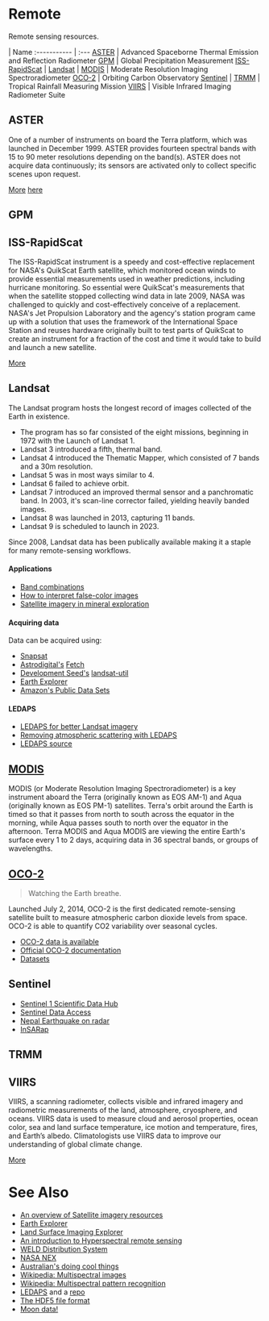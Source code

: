 Remote
======

Remote sensing resources.

 | Name
:----------- | :---
[ASTER](https://github.com/jacquestardie/remote#aster) | Advanced Spaceborne Thermal Emission and Reflection Radiometer
[GPM](https://github.com/jacquestardie/remote#gpm) | Global Precipitation Measurement
[ISS-RapidScat](https://github.com/jacquestardie/remote#rapidscat) | 
[Landsat](https://github.com/jacquestardie/remote#landsat) | 
[MODIS](https://github.com/jacquestardie/remote#modis) | Moderate Resolution Imaging Spectroradiometer
[OCO-2](https://github.com/jacquestardie/remote#oco-2) | Orbiting Carbon Observatory
[Sentinel](https://github.com/jacquestardie/remote#sentinel) |
[TRMM](https://github.com/jacquestardie/remote#trmm) | Tropical Rainfall Measuring Mission
[VIIRS](https://github.com/jacquestardie/remote#viirs) | Visible Infrared Imaging Radiometer Suite

ASTER
-----

One of a number of instruments on board the Terra platform, which was launched in December 1999. ASTER provides fourteen spectral bands with 15 to 90 meter resolutions depending on the band(s). ASTER does not acquire data continuously; its sensors are activated only to collect specific scenes upon request.

[More](https://lta.cr.usgs.gov/satellite_aster) [here](http://asterweb.jpl.nasa.gov/)

GPM
---


ISS-RapidScat
-------------

The ISS-RapidScat instrument is a speedy and cost-effective replacement for NASA's QuikScat Earth satellite, which monitored ocean winds to provide essential measurements used in weather predictions, including hurricane monitoring. So essential were QuikScat's measurements that when the satellite stopped collecting wind data in late 2009, NASA was challenged to quickly and cost-effectively conceive of a replacement. NASA's Jet Propulsion Laboratory and the agency's station program came up with a solution that uses the framework of the International Space Station and reuses hardware originally built to test parts of QuikScat to create an instrument for a fraction of the cost and time it would take to build and launch a new satellite. 

[More](http://www.jpl.nasa.gov/missions/iss-rapidscat/)


Landsat
-------

The Landsat program hosts the longest record of images collected of the Earth in existence. 
- The program has so far consisted of the eight missions, beginning in 1972 with the Launch of Landsat 1. 
- Landsat 3 introduced a fifth, thermal band. 
- Landsat 4 introduced the Thematic Mapper, which consisted of 7 bands and a 30m resolution.
- Landsat 5 was in most ways similar to 4.
- Landsat 6 failed to achieve orbit.
- Landsat 7 introduced an improved thermal sensor and a panchromatic band. In 2003, it's scan-line corrector failed, yielding heavily banded images.
- Landsat 8 was launched in 2013, capturing 11 bands.
- Landsat 9 is scheduled to launch in 2023.

Since 2008, Landsat data has been publically available making it a staple for many remote-sensing workflows.

#### Applications

- [Band combinations](http://blogs.esri.com/esri/arcgis/2015/04/21/landsat-8-enthusiasts-whats-your-favorite-band-combination/)
- [How to interpret false-color images](http://earthobservatory.nasa.gov/Features/FalseColor/page6.php)
- [Satellite imagery in mineral exploration](http://blog.micromine.com/tag/landsat-8/)

#### Acquiring data

Data can be acquired using:
- [Snapsat](http://snapsat.org)
- [Astrodigital's]() [Fetch](http://fetch.astrodigital.com/)
- [Development Seed's](https://developmentseed.org/) [landsat-util](https://github.com/developmentseed/landsat-util)
- [Earth Explorer](http://earthexplorer.usgs.gov/)
- [Amazon's Public Data Sets](https://aws.amazon.com/public-data-sets/landsat/)

#### LEDAPS

- [LEDAPS for better Landsat imagery](https://www.mapbox.com/blog/ledaps-for-better-landsat-imagery/)
- [Removing atmospheric scattering with LEDAPS](https://www.mapbox.com/blog/removing-atmosphere-scatter/)
- [LEDAPS source](https://code.google.com/p/ledaps/wiki/Version_2_3_0)


[MODIS](http://modis.gsfc.nasa.gov/)
------------------------------------

MODIS (or Moderate Resolution Imaging Spectroradiometer) is a key instrument aboard the Terra (originally known as EOS AM-1) and Aqua (originally known as EOS PM-1) satellites. Terra's orbit around the Earth is timed so that it passes from north to south across the equator in the morning, while Aqua passes south to north over the equator in the afternoon. Terra MODIS and Aqua MODIS are viewing the entire Earth's surface every 1 to 2 days, acquiring data in 36 spectral bands, or groups of wavelengths.


[OCO-2](http://oco.jpl.nasa.gov/)
---------------------------------

> Watching the Earth breathe.

Launched July 2, 2014, OCO-2 is the first dedicated remote-sensing satellite built to measure atmospheric carbon dioxide levels from space. OCO-2 is able to quantify CO2 variability over seasonal cycles.

- [OCO-2 data is available](http://disc.sci.gsfc.nasa.gov/datareleases/First_CO2_data_from_OCO-2)
- [Official OCO-2 documentation](http://disc.sci.gsfc.nasa.gov/OCO-2/documentation/oco-2-v6)
- [Datasets](ftp://oco2.gesdisc.eosdis.nasa.gov/data/s4pa/OCO2_DATA/)



Sentinel
--------

- [Sentinel 1 Scientific Data Hub](https://scihub.esa.int/)
- [Sentinel Data Access](https://sentinel.esa.int/web/sentinel/sentinel-data-access)
- [Nepal Earthquake on radar](http://www.esa.int/Our_Activities/Observing_the_Earth/Copernicus/Sentinel-1/Nepal_earthquake_on_the_radar)
- [InSARap](http://insarap.org/)


TRMM
----


VIIRS
-----

VIIRS, a scanning radiometer, collects visible and infrared imagery and radiometric measurements of the land, atmosphere, cryosphere, and oceans. VIIRS data is used to measure cloud and aerosol properties, ocean color, sea and land surface temperature, ice motion and temperature, fires, and Earth’s albedo. Climatologists use VIIRS data to improve our understanding of global climate change.

[More](http://npp.gsfc.nasa.gov/viirs.html)


See Also
========

- [An overview of Satellite imagery resources](http://carpe.umd.edu/geospatial/satellite_imagery_resources.php)
- [Earth Explorer](http://earthexplorer.usgs.gov/)
- [Land Surface Imaging Explorer](http://lsiexplorer.cr.usgs.gov/)
- [An introduction to Hyperspectral remote sensing](http://www.geol-amu.org/notes/m14a-4-11.htm)
- [WELD Distribution System](http://globalweld.cr.usgs.gov/)
- [NASA NEX](https://aws.amazon.com/nasa/nex/)
- [Australian's doing cool things](http://www.qld.gov.au/environment/land/vegetation/mapping/satellite-images/april/)
- [Wikipedia: Multispectral images](https://en.wikipedia.org/wiki/Multispectral_image)
- [Wikipedia: Multispectral pattern recognition](https://en.wikipedia.org/wiki/Multispectral_pattern_recognition)
- [LEDAPS](http://ledapsweb.nascom.nasa.gov/overview/overview.html) and a [repo](https://github.com/dongjief/ledaps)
- [The HDF5 file format](http://www.gdal.org/frmt_hdf5.html)
- [Moon data!](http://astrogeology.usgs.gov/search/details/Moon/LRO/LOLA/Lunar_LRO_LOLA_Global_LDEM_118m_Mar2014/cub)

